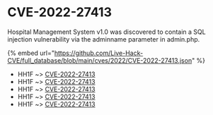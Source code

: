 # CVE-2022-27413

Hospital Management System v1.0 was discovered to contain a SQL injection vulnerability via the adminname parameter in admin.php.

{% embed url="https://github.com/Live-Hack-CVE/full_database/blob/main/cves/2022/CVE-2022-27413.json" %}


* HH1F ~> [CVE-2022-27413](https://www.alice-snow.ru/2022/database/cve-2022-27413/cve-2022-27413-hh1f)
* HH1F ~> [CVE-2022-27413](https://www.alice-snow.ru/2022/database/cve-2022-27413/cve-2022-27413-hh1f)
* HH1F ~> [CVE-2022-27413](https://www.alice-snow.ru/2022/database/cve-2022-27413/cve-2022-27413-hh1f)
* HH1F ~> [CVE-2022-27413](https://www.alice-snow.ru/2022/database/cve-2022-27413/cve-2022-27413-hh1f)
* HH1F ~> [CVE-2022-27413](https://www.alice-snow.ru/2022/database/cve-2022-27413/cve-2022-27413-hh1f)